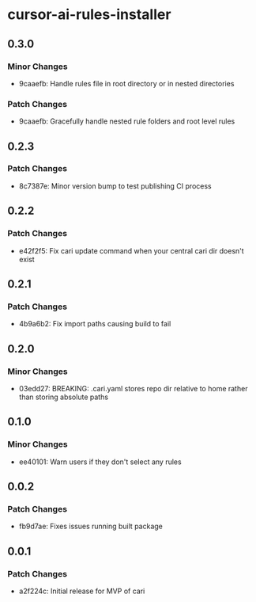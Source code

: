 # cursor-ai-rules-installer

## 0.3.0

### Minor Changes

- 9caaefb: Handle rules file in root directory or in nested directories

### Patch Changes

- 9caaefb: Gracefully handle nested rule folders and root level rules

## 0.2.3

### Patch Changes

- 8c7387e: Minor version bump to test publishing CI process

## 0.2.2

### Patch Changes

- e42f2f5: Fix cari update command when your central cari dir doesn't exist

## 0.2.1

### Patch Changes

- 4b9a6b2: Fix import paths causing build to fail

## 0.2.0

### Minor Changes

- 03edd27: BREAKING: .cari.yaml stores repo dir relative to home rather than storing absolute paths

## 0.1.0

### Minor Changes

- ee40101: Warn users if they don't select any rules

## 0.0.2

### Patch Changes

- fb9d7ae: Fixes issues running built package

## 0.0.1

### Patch Changes

- a2f224c: Initial release for MVP of cari
